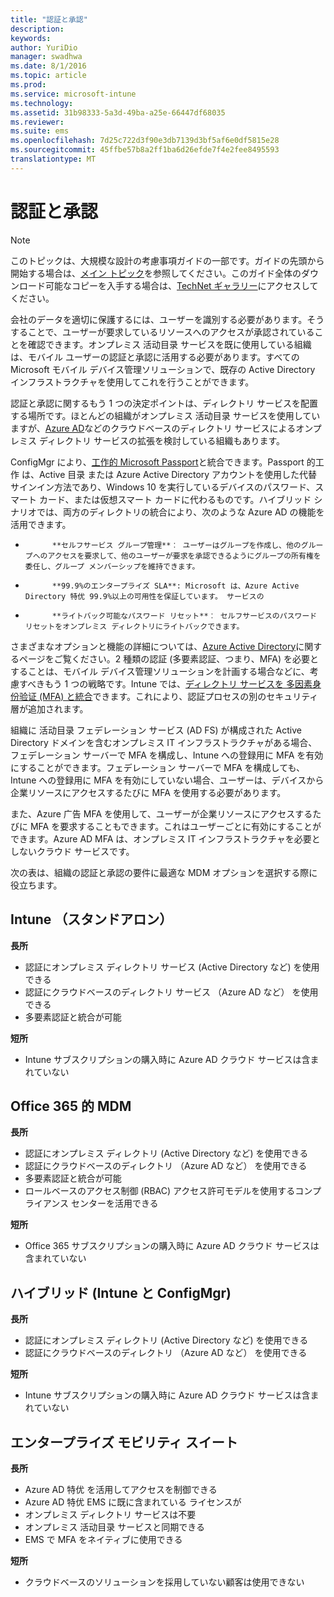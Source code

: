 ```yaml
---
title: "認証と承認"
description: 
keywords: 
author: YuriDio
manager: swadhwa
ms.date: 8/1/2016
ms.topic: article
ms.prod: 
ms.service: microsoft-intune
ms.technology: 
ms.assetid: 31b98333-5a3d-49ba-a25e-66447df68035
ms.reviewer: 
ms.suite: ems
ms.openlocfilehash: 7d25c722d3f90e3db7139d3bf5af6e0df5815e28
ms.sourcegitcommit: 45ffbe57b8a2ff1ba6d26efde7f4e2fee8495593
translationtype: MT
---
```

# <a name=""></a>認証と承認

>[!NOTE]
>このトピックは、大規模な設計の考慮事項ガイドの一部です。ガイドの先頭から開始する場合は、[メイン トピック](mdm-design-considerations-guide.md)を参照してください。このガイド全体のダウンロード可能なコピーを入手する場合は、[TechNet ギャラリー](https://gallery.technet.microsoft.com/Mobile-Device-Management-7d401582)にアクセスしてください。

会社のデータを適切に保護するには、ユーザーを識別する必要があります。そうすることで、ユーザーが要求しているリソースへのアクセスが承認されていることを確認できます。オンプレミス 活动目录 サービスを既に使用している組織は、モバイル ユーザーの認証と承認に活用する必要があります。すべての Microsoft モバイル デバイス管理ソリューションで、既存の Active Directory インフラストラクチャを使用してこれを行うことができます。 

認証と承認に関するもう 1 つの決定ポイントは、ディレクトリ サービスを配置する場所です。ほとんどの組織がオンプレミス 活动目录 サービスを使用していますが、[Azure AD](http://azure.microsoft.com/documentation/articles/active-directory-whatis/)などのクラウドベースのディレクトリ サービスによるオンプレミス ディレクトリ サービスの拡張を検討している組織もあります。 

ConfigMgr により、[工作的 Microsoft Passport](https://technet.microsoft.com/library/mt488797.aspx)と統合できます。Passport 的工作 は、Active 目录 または Azure Active Directory アカウントを使用した代替サインイン方法であり、Windows 10 を実行しているデバイスのパスワード、スマート カード、または仮想スマート カードに代わるものです。ハイブリッド シナリオでは、両方のディレクトリの統合により、次のような Azure AD の機能を活用できます。

- 
            **セルフサービス グループ管理**︰ ユーザーはグループを作成し、他のグループへのアクセスを要求して、他のユーザーが要求を承認できるようにグループの所有権を委任し、グループ メンバーシップを維持できます。
- 
            **99.9%のエンタープライズ SLA**: Microsoft は、Azure Active Directory 特优 99.9%以上の可用性を保証しています。 サービスの
- 
            **ライトバック可能なパスワード リセット**︰ セルフサービスのパスワード リセットをオンプレミス ディレクトリにライトバックできます。

さまざまなオプションと機能の詳細については、[Azure Active Directory](https://msdn.microsoft.com/library/azure/dn532272.aspx)に関するページをご覧ください。2 種類の認証 (多要素認証、つまり、MFA) を必要とすることは、モバイル デバイス管理ソリューションを計画する場合などに、考慮すべきもう 1 つの戦略です。Intune では、[ディレクトリ サービスを 多因素身份验证 (MFA) と統合](https://technet.microsoft.com/library/dn889751.aspx)できます。これにより、認証プロセスの別のセキュリティ層が追加されます。 

組織に 活动目录 フェデレーション サービス (AD FS) が構成された Active Directory ドメインを含むオンプレミス IT インフラストラクチャがある場合、フェデレーション サーバーで MFA を構成し、Intune への登録用に MFA を有効にすることができます。フェデレーション サーバーで MFA を構成しても、Intune への登録用に MFA を有効にしていない場合、ユーザーは、デバイスから企業リソースにアクセスするたびに MFA を使用する必要があります。 

また、Azure 广告 MFA を使用して、ユーザーが企業リソースにアクセスするたびに MFA を要求することもできます。これはユーザーごとに有効にすることができます。Azure AD MFA は、オンプレミス IT インフラストラクチャを必要としないクラウド サービスです。

次の表は、組織の認証と承認の要件に最適な MDM オプションを選択する際に役立ちます。

## <a name="intune-"></a>Intune （スタンドアロン）

**長所**

- 認証にオンプレミス ディレクトリ サービス (Active Directory など) を使用できる
- 認証にクラウドベースのディレクトリ サービス （Azure AD など） を使用できる
- 多要素認証と統合が可能

**短所**

- Intune サブスクリプションの購入時に Azure AD クラウド サービスは含まれていない

## <a name="mdm-for-office-365"></a>Office 365 的 MDM

**長所**

- 認証にオンプレミス ディレクトリ (Active Directory など) を使用できる
- 認証にクラウドベースのディレクトリ （Azure AD など） を使用できる
- 多要素認証と統合が可能
- ロールベースのアクセス制御 (RBAC) アクセス許可モデルを使用するコンプライアンス センターを活用できる

**短所**

- Office 365 サブスクリプションの購入時に Azure AD クラウド サービスは含まれていない

## <a name="-intune-configmgr"></a>ハイブリッド (Intune と ConfigMgr)

**長所**

- 認証にオンプレミス ディレクトリ (Active Directory など) を使用できる
- 認証にクラウドベースのディレクトリ （Azure AD など） を使用できる

**短所**

- Intune サブスクリプションの購入時に Azure AD クラウド サービスは含まれていない

## <a name="-"></a>エンタープライズ モビリティ スイート

**長所**

- Azure AD 特优 を活用してアクセスを制御できる
- Azure AD 特优 EMS に既に含まれている ライセンスが
- オンプレミス ディレクトリ サービスは不要
- オンプレミス 活动目录 サービスと同期できる
- EMS で MFA をネイティブに使用できる

**短所**

- クラウドベースのソリューションを採用していない顧客は使用できない

